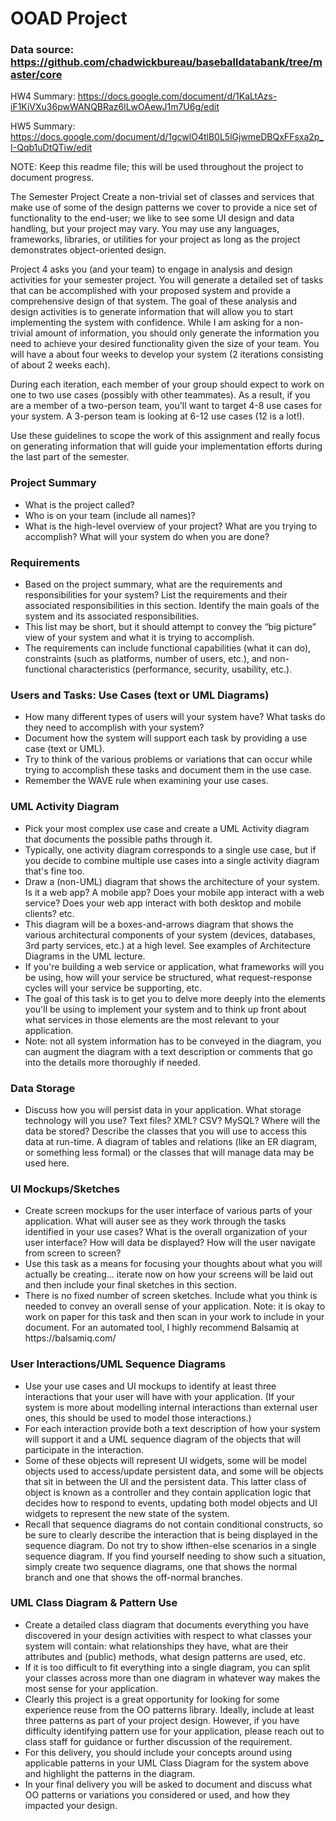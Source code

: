 # OOAD Project

### Data source: https://github.com/chadwickbureau/baseballdatabank/tree/master/core

HW4 Summary: https://docs.google.com/document/d/1KaLtAzs-iF1KiVXu36pwWANQBRaz6lLwOAewJ1m7U6g/edit

HW5 Summary: https://docs.google.com/document/d/1gcwlO4tlB0L5lGjwmeDBQxFFsxa2p_I-Qqb1uDtQTiw/edit

NOTE: Keep this readme file; this will be used throughout the project to document progress.

The Semester Project
Create a non-trivial set of classes and services that make use of some of the design patterns we cover to provide a nice set of functionality to the end-user; we like to see some UI design and data handling, but your project may vary. You may use any languages, frameworks, libraries, or utilities for your project as long as the project demonstrates object-oriented design.

Project 4 asks you (and your team) to engage in analysis and design activities for your semester project. You will generate a detailed set of tasks that can be accomplished with your proposed system and provide a comprehensive design of that system. The goal of these analysis and design activities is to generate information that will allow you to start implementing the system with confidence.
While I am asking for a non-trivial amount of information, you should only generate the information you need to achieve your desired functionality given the size of your team. You will have a about four weeks to develop your system (2 iterations consisting of about 2 weeks each).

During each iteration, each member of your group should expect to work on one to two use cases (possibly with other teammates). As a result, if you are a member of a two-person team, you'll want to target 4-8 use cases for your system. A 3-person team is looking at 6-12 use cases (12 is a lot!).

Use these guidelines to scope the work of this assignment and really focus on generating information that will guide your implementation efforts during the last part of the semester.

### Project Summary
<ul>
  <li>What is the project called?</li>
  <li>Who is on your team (include all names)?</li>
  <li>What is the high-level overview of your project? What are you trying to accomplish? What will your system do when you are done?</li>
</ul>

### Requirements
<ul>
  <li>Based on the project summary, what are the requirements and responsibilities for your system? List the requirements and their associated responsibilities in this section. Identify the main goals of the system and its associated responsibilities.</li>
  <li>This list may be short, but it should attempt to convey the “big picture” view of your system and what it is trying to accomplish.</li>
  <li>The requirements can include functional capabilities (what it can do), constraints (such as platforms, number of users, etc.), and non-functional characteristics (performance, security, usability, etc.).</li>
</ul>
  
### Users and Tasks: Use Cases (text or UML Diagrams)
<ul>
  <li>How many different types of users will your system have? What tasks do they need to accomplish with your system?</li>
  <li>Document how the system will support each task by providing a use case (text or UML).</li>
  <li>Try to think of the various problems or variations that can occur while trying to accomplish these tasks and document them in the use case.</li>
  <li>Remember the WAVE rule when examining your use cases.</li>
</ul>

### UML Activity Diagram
<ul>
  <li>Pick your most complex use case and create a UML Activity diagram that documents the possible paths through it.</li>
  <li>Typically, one activity diagram corresponds to a single use case, but if you decide to combine multiple use cases into a single activity diagram that's fine too.</li>
  <li>Draw a (non-UML) diagram that shows the architecture of your system. Is it a web app? A mobile app? Does your mobile app interact with a web service? Does your web app interact with both desktop and mobile clients? etc.</li>
  <li>This diagram will be a boxes-and-arrows diagram that shows the various architectural components of your system (devices, databases, 3rd party services, etc.) at a high level. See examples of Architecture Diagrams in the UML lecture.</li>
  <li>If you're building a web service or application, what frameworks will you be using, how will your service be structured, what request-response cycles will your service be supporting, etc.</li>
  <li>The goal of this task is to get you to delve more deeply into the elements you'll be using to implement your system and to think up front about what services in those elements are the most relevant to your application.</li>
  <li>Note: not all system information has to be conveyed in the diagram, you can augment the diagram with a text description or comments that go into the details more thoroughly if needed.</li>
</ul>
  
### Data Storage
<ul>
  <li>Discuss how you will persist data in your application. What storage technology will you use? Text files? XML? CSV? MySQL? Where will the data be stored? Describe the classes that you will use to access this data at run-time. A diagram of tables and relations (like an ER diagram, or something less formal) or the classes that will manage data may be used here.</li>
</ul>
  
### UI Mockups/Sketches
<ul>
  <li>Create screen mockups for the user interface of various parts of your application. What will auser see as they work through the tasks identified in your use cases? What is the overall organization of your user interface? How will data be displayed? How will the user navigate from screen to screen?</li>
  <li>Use this task as a means for focusing your thoughts about what you will actually be creating... iterate now on how your screens will be laid out and then include your final sketches in this section.</li>
  <li>There is no fixed number of screen sketches. Include what you think is needed to convey an overall sense of your application. Note: it is okay to work on paper for this task and then scan in your work to include in your document. For an automated tool, I highly recommend Balsamiq at https://balsamiq.com/</li>
</ul>

### User Interactions/UML Sequence Diagrams

<ul>
  <li>Use your use cases and UI mockups to identify at least three interactions that your user will have with your application. (If your system is more about modelling internal interactions than external user ones, this should be used to model those interactions.)</li>
  <li>For each interaction provide both a text description of how your system will support it and a UML sequence diagram of the objects that will participate in the interaction.</li>
  <li>Some of these objects will represent UI widgets, some will be model objects used to access/update persistent data, and some will be objects that sit in between the UI and the persistent data. This latter class of object is known as a controller and they contain application logic that decides how to respond to events, updating both model objects and UI widgets to represent the new state of the system.</li>
  <li>Recall that sequence diagrams do not contain conditional constructs, so be sure to clearly describe the interaction that is being displayed in the sequence diagram. Do not try to show ifthen-else scenarios in a single sequence diagram. If you find yourself needing to show such a situation, simply create two sequence diagrams, one that shows the normal branch and one that shows the off-normal branches.</li>
</ul>


### UML Class Diagram & Pattern Use
<ul>
  <li>Create a detailed class diagram that documents everything you have discovered in your design activities with respect to what classes your system will contain: what relationships they have, what are their attributes and (public) methods, what design patterns are used, etc.</li>
  <li>If it is too difficult to fit everything into a single diagram, you can split your classes across more than one diagram in whatever way makes the most sense for your application.</li>
  <li>Clearly this project is a great opportunity for looking for some experience reuse from the OO patterns library. Ideally, include at least three patterns as part of your project design. However, if you have difficulty identifying pattern use for your application, please reach out to class staff for guidance or further discussion of the requirement.</li>
  <li>For this delivery, you should include your concepts around using applicable patterns in your UML Class Diagram for the system above and highlight the patterns in the diagram.</li>
  <li>In your final delivery you will be asked to document and discuss what OO patterns or variations you considered or used, and how they impacted your design.</li>
</ul>
